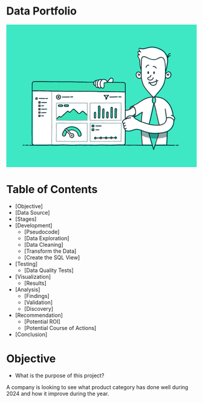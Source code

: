 # Data Portfolio

![opens-report](assets/images/Data.gif)






# Table of Contents

- [Objective]
- [Data Source]
- [Stages]
- [Development]
  - [Pseudocode]
  - [Data Exploration]
  - [Data Cleaning]
  - [Transform the Data]
  - [Create the SQL View]
- [Testing]
   - [Data Quality Tests]
- [Visualization]
  - [Results]
- [Analysis]
  - [Findings]
  - [Validation]
  - [Discovery]
- [Recommendation]
  - [Potential ROI]
  - [Potential Course of Actions]
- [Conclusion]




# Objective

- What is the purpose of this project?

A company is looking to see what product category has done well during 2024 and how it improve during the year.







